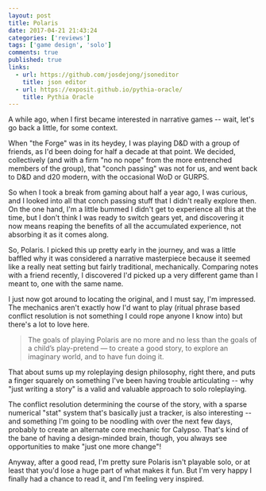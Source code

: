 ```yaml
---
layout: post
title: Polaris
date: 2017-04-21 21:43:24
categories: ['reviews']
tags: ['game design', 'solo']
comments: true
published: true
links:
  - url: https://github.com/josdejong/jsoneditor
    title: json editor
  - url: https://exposit.github.io/pythia-oracle/
    title: Pythia Oracle
---
```


A while ago, when I first became interested in narrative games -- wait, let's go back a little, for some context.

When "the Forge" was in its heydey, I was playing D&D with a group of friends, as I'd been doing for half a decade at that point. We decided, collectively (and with a firm "no no nope" from the more entrenched members of the group), that "conch passing" was not for us, and went back to D&D and d20 modern, with the occasional WoD or GURPS.

<!--more-->

So when I took a break from gaming about half a year ago, I was curious, and I looked into all that conch passing stuff that I didn't really explore then. On the one hand, I'm a little bummed I didn't get to experience all this at the time, but I don't think I was ready to switch gears yet, and discovering it now means reaping the benefits of all the accumulated experience, not absorbing it as it comes along.

So, Polaris. I picked this up pretty early in the journey, and was a little baffled why it was considered a narrative masterpiece because it seemed like a really neat setting but fairly traditional, mechanically. Comparing notes with a friend recently, I discovered I'd picked up a very different game than I meant to, one with the same name.

I just now got around to locating the original, and I must say, I'm impressed. The mechanics aren't exactly how I'd want to play (ritual phrase based conflict resolution is not something I could rope anyone I know into) but there's a lot to love here.

> The goals of playing Polaris are no more and no less than the goals of a child’s play-pretend — to create a good story, to explore an imaginary world, and to have fun doing it.

That about sums up my roleplaying design philosophy, right there, and puts a finger squarely on something I've been having trouble articulating -- why "just writing a story" is a valid and valuable approach to solo roleplaying.

The conflict resolution determining the course of the story, with a sparse numerical "stat" system that's basically just a tracker, is also interesting -- and something I'm going to be noodling with over the next few days, probably to create an alternate core mechanic for Calypso. That's kind of the bane of having a design-minded brain, though, you always see opportunities to make "just one more change"!

Anyway, after a good read, I'm pretty sure Polaris isn't playable solo, or at least that you'd lose a huge part of what makes it fun. But I'm very happy I finally had a chance to read it, and I'm feeling very inspired.
